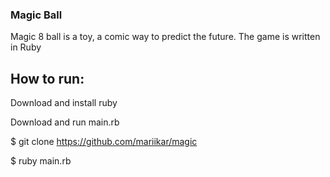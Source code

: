 ### Magic Ball

Magic 8 ball is a toy, a comic way to predict the future.
The game is written in Ruby

## How to run:

Download and install ruby

Download and run main.rb

$ git clone https://github.com/mariikar/magic

$ ruby main.rb

